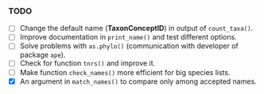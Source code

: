 ### TODO

- [ ] Change the default name (**TaxonConceptID**) in output of `count_taxa()`.
- [ ] Improve documentation in `print_name()` and test different options.
- [ ] Solve problems with `as.phylo()` (communication with developer of package `ape`).
- [ ] Check for function `tnrs()` and improve it.
- [ ] Make function `check_names()` more efficient for big species lists.
- [x] An argument in `match_names()` to compare only among accepted names.

